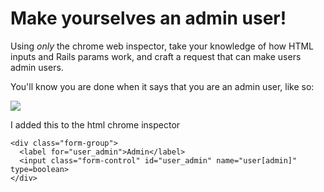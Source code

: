 # Make yourselves an admin user!

Using _only_ the chrome web inspector, take your knowledge of how HTML inputs and
Rails params work, and craft a request that can make users admin users.

You'll know you are done when it says that you are an admin user, like so:

![](show-screen-with-admin.png)

I added this to the html chrome inspector

```
<div class="form-group">
  <label for="user_admin">Admin</label>
  <input class="form-control" id="user_admin" name="user[admin]" type=boolean>
</div>
```
